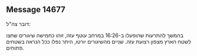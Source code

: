 ## Message 14677

דובר צה"ל: 

בהמשך להתרעות שהופעלו ב-16:26 במרחב עוטף עזה, זוהו כחמישה שיגורים שחצו לשטח הארץ מצפון רצועת עזה. שניים מהשיגורים יורטו, היתר נפלו ככל הנראה בשטחים פתוחים.

